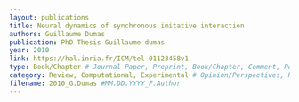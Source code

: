 ```yaml
---
layout: publications
title: Neural dynamics of synchronous imitative interaction
authors: Guillaume Dumas
publication: PhD Thesis Guillaume dumas
year: 2010
link: https://hal.inria.fr/ICM/tel-01123458v1
type: Book/Chapter # Journal Paper, Preprint, Book/Chapter, Comment, Poster/Conference
category: Review, Computational, Experimental # Opinion/Perspectives, Review, Computational, Social Cognitive and Affective Neuroscience, Experimental
filename: 2010_G.Dumas #MM.DD.YYYY_F.Author
---
```

